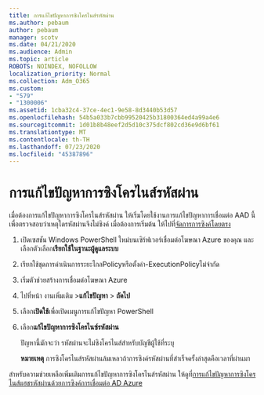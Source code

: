 ```yaml
---
title: การแก้ไขปัญหาการซิงโครไนส์รหัสผ่าน
ms.author: pebaum
author: pebaum
manager: scotv
ms.date: 04/21/2020
ms.audience: Admin
ms.topic: article
ROBOTS: NOINDEX, NOFOLLOW
localization_priority: Normal
ms.collection: Adm_O365
ms.custom:
- "579"
- "1300006"
ms.assetid: 1cba32c4-37ce-4ec1-9e58-8d3440b53d57
ms.openlocfilehash: 54b5a033b7cbb99520425b31800364ed4a99a4e6
ms.sourcegitcommit: 1d01b8b48eef2d5d10c375dcf802cd36e9d6bf61
ms.translationtype: MT
ms.contentlocale: th-TH
ms.lasthandoff: 07/23/2020
ms.locfileid: "45387896"
---
```

# <a name="troubleshoot-password-synchronization"></a>การแก้ไขปัญหาการซิงโครไนส์รหัสผ่าน

เมื่อต้องการแก้ไขปัญหาการซิงโครไนส์รหัสผ่าน ให้เริ่มโดยใช้งานการแก้ไขปัญหาการเชื่อมต่อ AAD นี้เพื่อตรวจสอบว่าเหตุใดรหัสผ่านจึงไม่ซิงค์ เมื่อต้องการเริ่มต้น ให้ไปที่[จัดการการซิงค์โดยตรง](https://admin.microsoft.com/AdminPortal/Home#/dirsyncmanagement)  

1. เปิดเซสชัน Windows PowerShell ใหม่บนเซิร์ฟเวอร์เชื่อมต่อโฆษณา Azure ของคุณ และเลือกตัวเลือก**เรียกใช้ในฐานะผู้ดูแลระบบ**

2. เรียกใช้ชุดการดําเนินการระยะไกลPolicyหรือตั้งค่า-ExecutionPolicyไม่จํากัด

3. เริ่มตัวช่วยสร้างการเชื่อมต่อโฆษณา Azure

4. ไปที่หน้า งานเพิ่มเติม >**แก้ไขปัญหา**  >  **ถัดไป**

5. เลือก**เปิดใช้**เพื่อเปิดเมนูการแก้ไขปัญหา PowerShell

6. เลือก**แก้ไขปัญหาการซิงโครไนซ์รหัสผ่าน**

    ปัญหานี้มักจะว่า รหัสผ่านจะไม่ซิงโครไนส์สําหรับบัญชีผู้ใช้ที่ระบุ

    **หมายเหตุ** การซิงโครไนส์รหัสผ่านล้มเหลวถ้าการซิงค์รหัสผ่านที่สําเร็จครั้งล่าสุดคือเวลาที่ผ่านมา

สําหรับความช่วยเหลือเพิ่มเติมการแก้ไขปัญหาการซิงโครไนส์รหัสผ่าน ให้ดูที่[การแก้ไขปัญหาการซิงโครไนส์แฮชรหัสผ่านด้วยการซิงค์การเชื่อมต่อ AD Azure](https://docs.microsoft.com/azure/active-directory/hybrid/tshoot-connect-password-hash-synchronization)